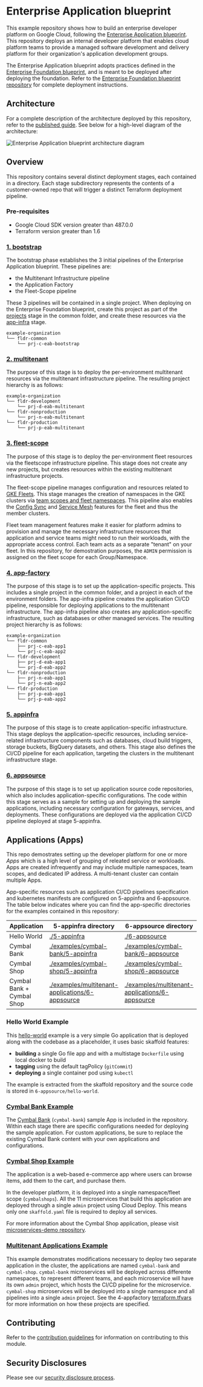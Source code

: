 # Enterprise Application blueprint

This example repository shows how to build an enterprise developer platform on Google Cloud, following the [Enterprise Application blueprint](https://cloud.google.com/architecture/enterprise-application-blueprint). This repository deploys an internal developer platform that enables cloud platform teams to provide a managed software development and delivery platform for their organization's application development groups.

The Enterprise Application blueprint adopts practices defined in the [Enterprise Foundation blueprint](https://cloud.google.com/architecture/security-foundations), and is meant to be deployed after deploying the foundation. Refer to the [Enterprise Foundation blueprint repository](https://github.com/terraform-google-modules/terraform-example-foundation) for complete deployment instructions.

## Architecture

For a complete description of the architecture deployed by this repository, refer to the [published guide](https://cloud.google.com/architecture/enterprise-application-blueprint/architecture). See below for a high-level diagram of the architecture:

![Enterprise Application blueprint architecture diagram](assets/eab-architecture.svg)

## Overview

This repository contains several distinct deployment stages, each contained in a directory. Each stage subdirectory represents the contents of a customer-owned repo that will trigger a distinct Terraform deployment pipeline.

### Pre-requisites

- Google Cloud SDK version greater than 487.0.0
- Terraform version greater than 1.6

### [1. bootstrap](/1-bootstrap/)

The bootstrap phase establishes the 3 initial pipelines of the Enterprise Application blueprint. These pipelines are:

- the Multitenant Infrastructure pipeline
- the Application Factory
- the Fleet-Scope pipeline

These 3 pipelines will be contained in a single project. When deploying on the Enterprise Foundation blueprint, create this project as part of the [projects](https://github.com/terraform-google-modules/terraform-example-foundation/tree/master/4-projects) stage in the common folder, and create these resources via the [app-infra](https://github.com/terraform-google-modules/terraform-example-foundation/tree/master/5-app-infra) stage.

```
example-organization
└── fldr-common
    └── prj-c-eab-bootstrap
```

### [2. multitenant](/2-multitenant/)

The purpose of this stage is to deploy the per-environment multitenant resources via the multitenant infrastructure pipeline. The resulting project hierarchy is as follows:

```
example-organization
└── fldr-development
    └── prj-d-eab-multitenant
└── fldr-nonproduction
    └── prj-n-eab-multitenant
└── fldr-production
    └── prj-p-eab-multitenant
```

### [3. fleet-scope](/3-fleet-scope/)

The purpose of this stage is to deploy the per-environment fleet resources via the fleetscope infrastructure pipeline. This stage does not create any new projects, but creates resources within the existing multitenant infrastructure projects.

The fleet-scope pipeline manages configuration and resources related to [GKE Fleets](https://cloud.google.com/kubernetes-engine/docs/fleets-overview). This stage manages the creation of namespaces in the GKE clusters via [team scopes and fleet namespaces](https://cloud.google.com/kubernetes-engine/fleet-management/docs/team-management#fleet_team_management_overview). This pipeline also enables the [Config Sync](https://cloud.google.com/anthos-config-management/docs/config-sync-overview) and [Service Mesh](https://cloud.google.com/service-mesh/docs) features for the fleet and thus the member clusters.

Fleet team management features make it easier for platform admins to provision and manage the necessary infrastructure resources that application and service teams might need to run their workloads, with the appropriate access control. Each team acts as a separate "tenant" on your fleet. In this repository, for demostration purposes, the `ADMIN` permission is assigned on the fleet scope for each Group/Namespace.

### [4. app-factory](/4-app-factory/)

The purpose of this stage is to set up the application-specific projects. This includes a single project in the common folder, and a project in each of the environment folders. The app-infra pipeline creates the application CI/CD pipeline, responsible for deploying applications to the multitenant infrastructure. The app-infra pipeline also creates any application-specific infrastructure, such as databases or other managed services. The resulting project hierarchy is as follows:

```
example-organization
└── fldr-common
    ├── prj-c-eab-app1
    └── prj-c-eab-app2
└── fldr-development
    ├── prj-d-eab-app1
    └── prj-d-eab-app2
└── fldr-nonproduction
    ├── prj-n-eab-app1
    └── prj-n-eab-app2
└── fldr-production
    ├── prj-p-eab-app1
    └── prj-p-eab-app2
```

### [5. appinfra](/5-appinfra/)

The purpose of this stage is to create application-specific infrastructure. This stage deploys the application-specific resources, including service-related infrastructure components such as databases, cloud build triggers, storage buckets, BigQuery datasets, and others. This stage also defines the CI/CD pipeline for each application, targeting the clusters in the multitenant infrastructure stage.

### [6. appsource](/6-appsource/)

The purpose of this stage is to set up application source code repositories, which also includes application-specific configurations. The code within this stage serves as a sample for setting up and deploying the sample applications, including necessary configuration for gateways, services, and deployments. These configurations are deployed via the application CI/CD pipeline deployed at stage 5-appinfra.

## Applications (Apps)

This repo demostrates setting up the developer platform for one or more *Apps* which is a high level of grouping of releated service or workloads. Apps are created infrequently and may include multiple namespaces, team scopes, and dedicated IP address. A multi-tenant cluster can contain multiple Apps.

App-specific resources such as application CI/CD pipelines specification and kubernetes manifests are configured on 5-appinfra and 6-appsource. The table below indicates where you can find the app-specific directories for the examples contained in this repository:

| Application               | 5-appinfra directory                | 6-appsource directory                |
|---------------------------|-------------------------------------|-------------------------------------|
| Hello World               | [./5-appinfra](./5-appinfra)                        | [./6-appsource](./6-appsource)                        |
| Cymbal Bank               | [./examples/cymbal-bank/5-appinfra](./examples/cymbal-bank/5-appinfra)   | [./examples/cymbal-bank/6-appsource](./examples/cymbal-bank/6-appsource)   |
| Cymbal Shop               | [./examples/cymbal-shop/5-appinfra](./examples/cymbal-shop/5-appinfra)   | [./examples/cymbal-shop/6-appsource](./examples/cymbal-shop/6-appsource)   |
| Cymbal Bank + Cymbal Shop | [./examples/multitenant-applications/6-appsource](./examples/multitenant-applications/6-appsource) | [./examples/multitenant-applications/6-appsource](./examples/multitenant-applications/6-appsource) |

### Hello World Example

This [hello-world](https://github.com/GoogleContainerTools/skaffold/tree/v2.13.2/examples/getting-started) example is a very simple Go application that is deployed along with the codebase as a placeholder, it uses basic skaffold features:

- **building** a single Go file app and with a multistage `Dockerfile` using local docker to build
- **tagging** using the default tagPolicy (`gitCommit`)
- **deploying** a single container pod using `kubectl`

The example is extracted from the skaffold repository and the source code is stored in `6-appsource/hello-world`.

### [Cymbal Bank Example](./examples/cymbal-bank/)

The [Cymbal Bank](https://github.com/GoogleCloudPlatform/bank-of-anthos) (`cymbal-bank`) sample App is included in the repository. Within each stage there are specific configurations needed for deploying the sample application. For custom applications, be sure to replace the existing Cymbal Bank content with your own applications and configurations.

### [Cymbal Shop Example](./examples/cymbal-shop/)

The application is a web-based e-commerce app where users can browse items, add them to the cart, and purchase them.

In the developer platform, it is deployed into a single namespace/fleet scope (`cymbalshops`). All the 11 microservices that build this application are deployed through a single `admin` project using Cloud Deploy. This means only one `skaffold.yaml` file is required to deploy all services.

For more information about the Cymbal Shop application, please visit [microservices-demo repository](https://github.com/GoogleCloudPlatform/microservices-demo/tree/v0.10.1).

### [Multitenant Applications Example](./examples/multitenant-applications)

This example demonstrates modifications necessary to deploy two separate application in the cluster, the applications are named `cymbal-bank` and `cymbal-shop`. `cymbal-bank` microservices will be deployed across differente namespaces, to represent different teams, and each microservice will have its own `admin` project, which hosts the CI/CD pipeline for the microservice. `cymbal-shop` microservices will be deployed into a single namespace and all pipelines into a single `admin` project. See the 4-appfactory [terraform.tfvars](./examples/multitenant-applications/4-appfactory/terraform.tfvars) for more information on how these projects are specified.

## Contributing

Refer to the [contribution guidelines](./CONTRIBUTING.md) for
information on contributing to this module.

## Security Disclosures

Please see our [security disclosure process](./SECURITY.md).

